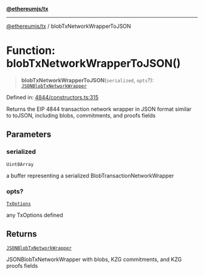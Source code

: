 [**@ethereumjs/tx**](../README.md)

***

[@ethereumjs/tx](../README.md) / blobTxNetworkWrapperToJSON

# Function: blobTxNetworkWrapperToJSON()

> **blobTxNetworkWrapperToJSON**(`serialized`, `opts`?): [`JSONBlobTxNetworkWrapper`](../type-aliases/JSONBlobTxNetworkWrapper.md)

Defined in: [4844/constructors.ts:315](https://github.com/Dargon789/ethereumjs-monorepo/blob/master/packages/tx/src/4844/constructors.ts#L315)

Returns the EIP 4844 transaction network wrapper in JSON format similar to toJSON, including
blobs, commitments, and proofs fields

## Parameters

### serialized

`Uint8Array`

a buffer representing a serialized BlobTransactionNetworkWrapper

### opts?

[`TxOptions`](../interfaces/TxOptions.md)

any TxOptions defined

## Returns

[`JSONBlobTxNetworkWrapper`](../type-aliases/JSONBlobTxNetworkWrapper.md)

JSONBlobTxNetworkWrapper with blobs, KZG commitments, and KZG proofs fields
